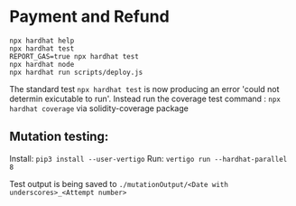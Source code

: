 # Payment and Refund


```shell
npx hardhat help
npx hardhat test
REPORT_GAS=true npx hardhat test
npx hardhat node
npx hardhat run scripts/deploy.js
```

The standard test `npx hardhat test` is now producing an error 'could not determin exicutable to run'. 
Instead run the coverage test command :
`npx hardhat coverage` via solidity-coverage package

## Mutation testing:

Install: `pip3 install --user-vertigo`
Run: `vertigo run --hardhat-parallel 8`

Test output is being saved to `./mutationOutput/<Date with underscores>_<Attempt number>`
